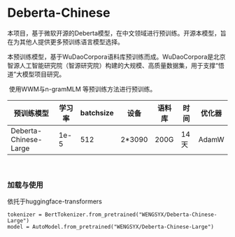 # Deberta-Chinese

​      本项目，基于微软开源的Deberta模型，在中文领域进行预训练。开源本模型，旨在为其他人提供更多预训练语言模型选择。

​        本预训练模型，基于WuDaoCorpora语料库预训练而成。WuDaoCorpora是北京智源人工智能研究院（智源研究院）构建的大规模、高质量数据集，用于支撑“悟道”大模型项目研究。

​      使用WWM与n-gramMLM 等预训练方法进行预训练。

| 预训练模型            | 学习率 | batchsize | 设备   | 语料库 | 时间 | 优化器 |
| --------------------- | ------ | --------- | ------ | ------ | ---- | ------ |
| Deberta-Chinese-Large | 1e-5   | 512       | 2*3090 | 200G   | 14天 | AdamW  |



​      

### 加载与使用

依托于huggingface-transformers

```
tokenizer = BertTokenizer.from_pretrained("WENGSYX/Deberta-Chinese-Large")
model = AutoModel.from_pretrained("WENGSYX/Deberta-Chinese-Large")
```



